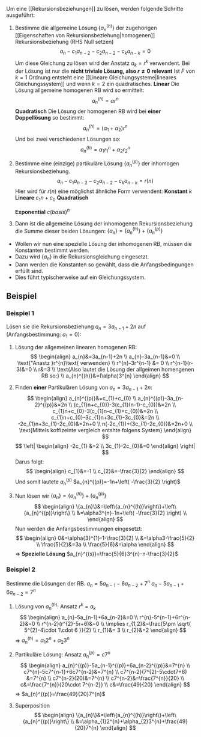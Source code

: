 
Um eine [[Rekursionsbeziehungen]] zu lösen, werden folgende Schritte ausgeführt:
1. Bestimme die allgemeine Lösung $\left\{a_{n}^{(h)}\right\}$ der zugehörigen [[Eigenschaften von Rekursionsbeziehung|homogenen]] Rekursionsbeziehung (RHS Null setzen)
$$
a_{n}-c_{1}a_{n-2}-c_{2}a_{n-2}-c_{k}a_{n-k} =0
$$
	Um diese Gleichung zu lösen wird der Anstatz $a_{k} =r^{k}$ verwendent.
	Bei der Lösung ist nur die **nicht triviale Lösung, also $r\neq 0$ relevant**
	Ist $F$ von $k=1$ Ordnung entsteht eine [[Lineare Gleichungsysteme|lineares Gleichungssystem]] und wenn $k=2$ ein quadratisches.
	**Linear**
	Die Lösung allgemeine homogenen RB wird so ermittelt:
	$$
a_{n}^{(h)}=\alpha r^{n}
$$
	**Quadratisch**
	Die Lösung der homogenen RB wird bei **einer Doppellösung** so bestimmt:
	$$
	a_{n}^{(h)}=(\alpha_{1}+\alpha_{2})r^{n}
	$$
	Und bei zwei verschiedenen Lösungen so:
	$$
	a_{n}^{(h)}=\alpha_{1}r_{1}^{n}+\alpha_{2}r_{2}^{n}
	$$
	
2. Bestimme eine (einzige) partikuläre Lösung $\left\{a_{n}^{(p)}\right\}$ der inhomogen Rekursionsbeziehung.
 $$
a_{n}-c_{1}a_{n-2}-c_{2}a_{n-2}-c_{k}a_{n-k} =r(n)
$$
	Hier wird für $r(n)$ eine möglichst ähnliche Form verwendent:
	**Konstant**
	$k$
	**Lineare**
	$c_{1}n+c_{0}$
	**Quadratisch**
	
	**Exponential**
	$c(basis)^{n}$
1. Dann ist die allgemeine Lösung der inhomogenen Rekursionsbeziehung die Summe dieser beiden Lösungen:
$\{a_{n}\}=\left\{a_{n}^{(h)}\right\}+\left\{a_{n}^{(p)}\right\}$

- Wollen wir nun eine spezielle Lösung der inhomogenen RB, müssen die Konstanten bestimmt werden.
- Dazu wird $\{ a_{n} \}$ in die Rekursionsgleichung eingesetzt.
- Dann werden die Konstanten so gewählt, dass die Anfangsbedingungen erfüllt sind.
- Dies führt typischerweise auf ein Gleichungssystem.

## Beispiel
### Beispiel 1
Lösen sie die Rekursionsbeziehung $a_{n}=3a_{n-1}+2n$ auf (Anfangsbestimmung: $a_{1}=0$):
1. Lösung der allgemeinen linearen homogenen RB:
$$
\begin{align}
a_{n}&=3a_{n-1}+2n \\
a_{n}-3a_{n-1}&=0 \\
\text{"Anastz }r^{n}\text{ verwenden} \\
r^{n}-3r^{n-1} &= 0 \\
r^{n-1}(r-3)&=0 \\
r&=3 \\
\text{Also lautet die Lösung der allgeimen homengenen RB so:} \\
a_{n}^{(h)}&=(\alpha)3^{n}
\end{align}
$$
2. Finden **einer** Partikulären Lösung von $a_{n}=3a_{n-1}+2n$:
$$
\begin{align}
a_{n}^{(p)}&=c_{1}+c_{0} \\
a_{n}^{(p)}-3a_{n-2}^{(p)}&=2n \\
(c_{1}n+c_{0})-3(c_{1}(n-1)-c_{0})&=2n \\
c_{1}n+c_{0}-3(c_{1}n-c_{1}+c_{0})&=2n \\
c_{1}n+c_{0}-3c_{1}n+3c_{1}-3c_{0}&=2n \\
-2c_{1}n+3c_{1}-2c_{0}&=2n+0 \\
n(-2c_{1})+(3c_{1}-2c_{0})&=2n+0 \\
\text{Mittels koffizeinte vergleich entshte folgens System}
\end{align}
$$
$$
\left|
\begin{align}
-2c_{1} &=2 \\
3c_{1}-2c_{0}&=0
\end{align}
\right|
$$
Darus folgt:
$$
\begin{align}
c_{1}&=-1 \\
c_{2}&=-\frac{3}{2}
\end{align}
$$
Und somit lautete $a_{n}^{(p)}$
$a_{n}^{(p)}=-1n+\left( -\frac{3}{2} \right)$

3. Nun lösen wir  $\{a_{n}\}=\left\{a_{n}^{(h)}\right\}+\left\{a_{n}^{(p)}\right\}$
$$
\begin{align}
\{a_{n}\}&=\left\{a_{n}^{(h)}\right\}+\left\{a_{n}^{(p)}\right\} \\
&=\alpha3^{n}-1n+\left( -\frac{3}{2} \right) \\
\end{align}
$$
Nun werden die Anfangsbestimmungen eingesetzt:
$$
\begin{align}
0&=\alpha{3}^{1}-1-\frac{3}{2} \\
&=\alpha3-\frac{5}{2} \\
\frac{5}{2}&=3a \\
\frac{5}{6}&=\alpha
\end{align}
$$
=> **Spezielle Lösung**
$a_{n}^{(s)}=\frac{5}{6}3^{n}-n-\frac{3}{2}$

### Beispiel 2
Bestimme die Lösungen der RB. $a_{n}=5a_{n-1}-6a_{n-2}+7^{n}$
$a_{n}-5a_{n-1}+6a_{n-2}=7^{n}$

1. Lösung von $a_{n}^{(h)}$: Ansatz $r^{k}=a_{k}$
$$
\begin{align}
a_{n}-5a_{n-1}+6a_{n-2}&=0 \\
r^{n}-5^{n-1}+6r^{n-2}&=0 \\
r^{n-2}(r^{2}-5r+6)&=0 \\
\implies r_{1,2}&=\frac{5\pm \sqrt{ 5^{2}-4\cdot 1\cdot 6 }}{2} \\
r_{1}&= 3 \\
r_{2}&=2
\end{align}
$$
=> $a_{n}^{(h)} = \alpha_{1}2^{n}+\alpha_{2}3^{n}$
2. Partikuläre Lösung: Ansatz $a_{n}^{(p)}=c{7}^{n}$
$$
\begin{align}
a_{n}^{(p)}-5a_{n-1}^{(p)}+6a_{n-2}^{(p)}&=7^{n} \\
c7^{n}-5c7^{n-1}+6c7^{n-2}&=7^{n} \\
c7^{n-2}(7^{2}-5\cdot7+6) &=7^{n} \\
c7^{n-2}(20)&=7^{n} \\
c7^{n-2}&=\frac{7^{n}}{20} \\
c&=\frac{7^{n}}{20\cdot 7^{n-2}} \\
c&=\frac{49}{20}
\end{align}
$$
=> $a_{n}^{(p)}=\frac{49}{20}7^{n}$

3. Superposition
$$
\begin{align}
\{a_{n}\}&=\left\{a_{n}^{(h)}\right\}+\left\{a_{n}^{(p)}\right\}  \\
&=\alpha_{1}2^{n}+\alpha_{2}3^{n}+\frac{49}{20}7^{n}
\end{align}
$$
